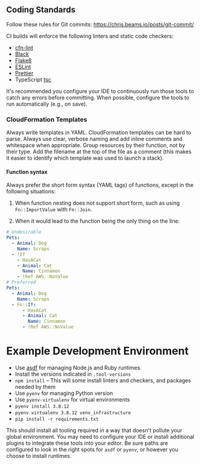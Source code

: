 ## Coding Standards

Follow these rules for Git commits: https://chris.beams.io/posts/git-commit/

CI builds will enforce the following linters and static code checkers:

- [cfn-lint](https://github.com/aws-cloudformation/cfn-lint)
- [Black](https://black.readthedocs.io/en/stable/#)
- [Flake8](https://flake8.pycqa.org/en/latest/)
- [ESLint](https://eslint.org/)
- [Prettier](https://prettier.io/)
- TypeScript [tsc](https://www.typescriptlang.org/docs/handbook/compiler-options.html)

It's recommended you configure your IDE to continuously run those tools to catch any errors before committing. When possible, configure the tools to run automatically (e.g., on save).

### CloudFormation Templates

Always write templates in YAML. CloudFormation templates can be hard to parse. Always use clear, verbose naming and add inline comments and whitespace when appropriate. Group resources by their function, not by their type. Add the filename at the top of the file as a comment (this makes it easier to identify which template was used to launch a stack).

#### Function syntax

Always prefer the short form syntax (YAML tags) of functions, except in the following situations:

1. When function nesting does not support short form, such as using `Fn::ImportValue` with `Fn::Join`.

2. When it would lead to the function being the only thing on the line:

```yaml
# Undesirable
Pets:
  - Animal: Dog
    Name: Scraps
  - !If
    - HasACat
    - Animal: Cat
      Name: Cinnamon
    - !Ref AWS::NoValue
# Preferred
Pets:
  - Animal: Dog
    Name: Scraps
  - Fn::If:
      - HasACat
      - Animal: Cat
        Name: Cinnamon
      - !Ref AWS::NoValue
```

# Example Development Environment

- Use [asdf](https://asdf-vm.com/) for managing Node.js and Ruby runtimes.
- Install the versions indicated in `.tool-versions`
- `npm install` – This will some install linters and checkers, and packages needed by them
- Use `pyenv` for managing Python version
- Use `pyenv-virtualenv` for virtual environments
- `pyenv install 3.8.12`
- `pyenv virtualenv 3.8.12 venv_infrastructure`
- `pip install -r requirements.txt`

This should install all tooling required in a way that doesn't pollute your global environment. You may need to configure your IDE or install additional plugins to integrate these tools into your editor. Be sure paths are configured to look in the right spots for `asdf` or `pyenv`, or however you choose to install runtimes.
